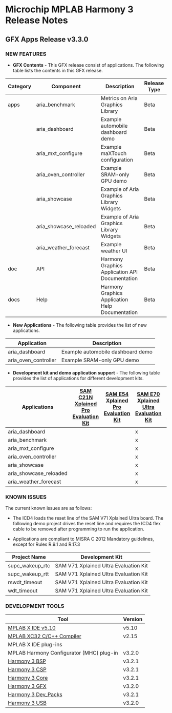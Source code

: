 # Microchip MPLAB Harmony 3 Release Notes
## GFX Apps Release v3.3.0
### NEW FEATURES


- **GFX Contents** - This GFX release consist of applications. The following table lists the contents in this GFX release.

| Category | Component | Description | Release Type | 
| --- | --- | ---- |---- |
| apps | aria_benchmark | Metrics on Aria Graphics Library | Beta |
|      | aria_dashboard | Example automobile dashboard demo| Beta |
|      | aria_mxt_configure | Example maXTouch configuration | Beta |
|      | aria_oven_controller | Example SRAM-only GPU demo| Beta |
|      | aria_showcase | Example of Aria Graphics Library Widgets| Beta |
|      | aria_showcase_reloaded | Example of Aria Graphics Library Widgets| Beta |Beta | 
|      | aria_weather_forecast | Example weather UI | Beta |
|  doc | API | Harmony Graphics Application API Documentation| Beta |
|  docs| Help | Harmony Graphics Application Help Documentation| Beta |

- **New Applications** - The following table provides the list of new applications.

| Application | Description | 
| --- | --- |
| aria_dashboard | Example automobile dashboard demo | 
| aria_oven_controller |  Example SRAM-only GPU demo |

- **Development kit and demo application support** - The following table provides the list of applications for different development kits.

| Applications | [SAM C21N Xplained Pro Evaluation Kit](https://www.microchip.com/developmenttools/ProductDetails/PartNO/ATSAMC21-XPRO) | [SAM E54 Xplained Pro Evaluation Kit](https://www.microchip.com/developmenttools/ProductDetails/PartNO/ATSAME54-XPRO) | [SAM E70 Xplained Ultra Evaluation Kit](https://www.microchip.com/developmenttools/ProductDetails/PartNO/ATSAME70-XPLD) | [SAM A5D2 Xplained Ultra Evaluation Kit](https://www.microchip.com/developmenttools/ProductDetails/atsama5d2c-xult) |[Multimedia Expansion Board II](https://www.microchip.com/DevelopmentTools/ProductDetails/PartNO/DM320005-5) |
| --- | --- | --- | --- | --- | --- |
| aria_dashboard          |  |   | x |   |   |
| aria_benchmark          |  |   | x | x | x |
| aria_mxt_configure      |  |   | x |   |   |
| aria_oven_controller    |  |   | x |   | x |
| aria_showcase           |  |   | x |   |   |
| aria_showcase_reloaded  |  |   | x |   |   |
| aria_weather_forecast   |  |   | x |   |   |

### KNOWN ISSUES

The current known issues are as follows:

* The ICD4 loads the reset line of the SAM V71 Xplained Ultra board. The following demo project drives the reset line and requires the ICD4 flex cable to be removed after programming to run the application.

* Applications are compliant to MISRA C 2012 Mandatory guidelines, except for Rules R.9.1 and R.17.3

| Project Name | Development Kit |
| --- | --- |
| supc\_wakeup\_rtc | SAM V71 Xplained Ultra Evaluation Kit  |
| supc\_wakeup\_rtt | SAM V71 Xplained Ultra Evaluation Kit  |
| rswdt\_timeout | SAM V71 Xplained Ultra Evaluation Kit  |
| wdt\_timeout | SAM V71 Xplained Ultra Evaluation Kit  |


### DEVELOPMENT TOOLS

| Tool | Version |
| --- | --- |
| [MPLAB X IDE v5.10](https://www.microchip.com/mplab/mplab-x-ide) | v5.10 |
| [MPLAB XC32 C/C++ Compiler](https://www.microchip.com/mplab/compilers)      | v2.15 | 
| MPLAB X IDE plug-ins          |  |
| MPLAB Harmony Configurator (MHC) plug-in   | v3.2.0 | 
| [Harmony 3 BSP](https://github.com/Microchip-MPLAB-Harmony/bsp)   | v3.2.1 |
| [Harmony 3 CSP](https://github.com/Microchip-MPLAB-Harmony/csp)  | v3.2.1 |
| [Harmony 3 Core](https://github.com/Microchip-MPLAB-Harmony/core)  | v3.2.1 |
| [Harmony 3 GFX](https://github.com/Microchip-MPLAB-Harmony/gfx)   | v3.2.0 |
| [Harmony 3 Dev_Packs](https://github.com/Microchip-MPLAB-Harmony/dev_packs)   | v3.2.1 |
| [Harmony 3 USB](https://github.com/Microchip-MPLAB-Harmony/usb)   | v3.2.0 |